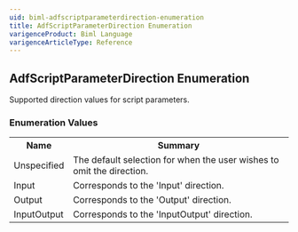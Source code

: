 ```yaml
---
uid: biml-adfscriptparameterdirection-enumeration
title: AdfScriptParameterDirection Enumeration
varigenceProduct: Biml Language
varigenceArticleType: Reference
---
```


## AdfScriptParameterDirection Enumeration<div class="LanguageSummary"><div class ="SummaryItem">Supported direction values for script parameters.</div></div><div class="EnumValueGroup">### Enumeration Values<table id="EnumValue" class="MemberList"><tbody><tr><th class="MemberNameColumnHeader">Name</th><th class="MemberSummaryColumnHeader">Summary</th></tr><tr class="cd0"><td class="MemberName">Unspecified</td><td class="MemberSummary"><div class ="SummaryItem">The default selection for when the user wishes to omit the direction.</div> </td></tr><tr class="cd1"><td class="MemberName">Input</td><td class="MemberSummary"><div class ="SummaryItem">Corresponds to the 'Input' direction.</div> </td></tr><tr class="cd0"><td class="MemberName">Output</td><td class="MemberSummary"><div class ="SummaryItem">Corresponds to the 'Output' direction.</div> </td></tr><tr class="cd1"><td class="MemberName">InputOutput</td><td class="MemberSummary"><div class ="SummaryItem">Corresponds to the 'InputOutput' direction.</div> </td></tr></tbody></table></div>